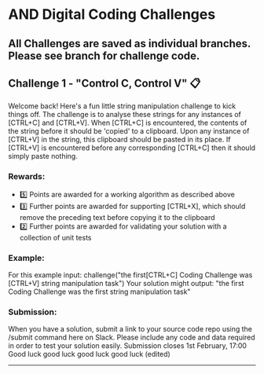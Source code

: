 # AND Digital Coding Challenges

## All Challenges are saved as individual branches. Please see branch for challenge code.

## Challenge 1 - "Control C, Control V" :clipboard:
Welcome back! Here's a fun little string manipulation challenge to kick things off. The challenge is to analyse these strings for any instances of [CTRL+C] and [CTRL+V]. When [CTRL+C] is encountered, the contents of the string before it should be 'copied' to a clipboard. Upon any instance of [CTRL+V] in the string, this clipboard should be pasted in its place. If [CTRL+V] is encountered before any corresponding [CTRL+C] then it should simply paste nothing.
### Rewards:
- :five:  Points are awarded for a working algorithm as described above
- :three:  Further points are awarded for supporting [CTRL+X], which should remove the preceding text before copying it to the clipboard
- :two:  Further points are awarded for validating your solution with a collection of unit tests
### Example:
For this example input:
challenge("the first[CTRL+C] Coding Challenge was [CTRL+V] string manipulation task")
Your solution might output:
"the first Coding Challenge was the first string manipulation task"
### Submission:
When you have a solution, submit a link to your source code repo using the /submit command here on Slack. Please include any code and data required in order to test your solution easily. Submission closes 1st February, 17:00
Good luck good luck good luck good luck (edited) 

___